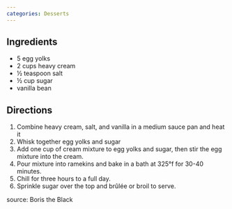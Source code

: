 ```yaml
---
categories: Desserts
---
```


## Ingredients
- 5 egg yolks
- 2 cups heavy cream
- &frac12; teaspoon salt
- &frac12; cup sugar
- vanilla bean

## Directions
1. Combine heavy cream, salt, and vanilla in a medium sauce pan and heat it
2. Whisk together egg yolks and sugar
3. Add one cup of cream mixture to egg yolks and sugar, then stir the egg mixture into the cream.
4. Pour mixture into ramekins and bake in a bath at 325&deg;f for 30-40 minutes.
5. Chill for three hours to a full day.
6. Sprinkle sugar over the top and brûlée or broil to serve.

source: Boris the Black